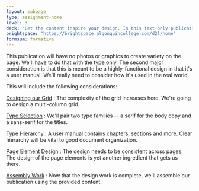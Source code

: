 ```yaml
---
layout: subpage
type: assignment-home
level: 3
deck: "Let the content inspire your design. In this text-only publication, we'll pay special attention to creating an engaging long document with text only."
brightspace: "https://brightspace.algonquincollege.com/d2l/home"
formsum: formative
---
```

This publication will have no photos or graphics to create variety on the page. We'll have to do that with the type only. The second major consideration is that this is meant to be a highly-functional design in that it's a user manual. We'll really need to consider how it's used in the real world.

This will include the following considerations:

[Designing our Grid](subpage1.html)
: The complexity of the grid increases here. We're going to design a multi-column grid.

[Type Selection](subpage2.html)
: We'll pair two type families -- a serif for the body copy and a sans-serif for the titles.

[Type Hierarchy](subpage3.html)
: A user manual contains chapters, sections and more. Clear hierarchy will be vital to good document organization.

[Page Element Design](subpage4.html)
: The design needs to be consistent across pages. The design of the page elements is yet another ingredient that gets us there.

[Assembly Work](subpage5.html)
: Now that the design work is complete, we'll assemble our publication using the provided content.